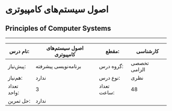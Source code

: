# اصول سیستم‌های کامپیوتری
## Principles of Computer Systems
_______________________________________________________________________________
| نام درس:    | اصول سیستم‌های کامپیوتری | مقطع:       | کارشناسی     |
| ----------- | ------------------------ | ----------- | ------------ |
| پیش‌نیاز:   | برنامه‌نویسی پیشرفته     | گروه درس:   | تخصصی الزامی |
| هم‌نیاز:    | ندارد                    | نوع درس:    | نظری         |
| تعداد واحد: | 3                        | تعداد ساعت: | 48           |
| حل تمرین:   |  ندارد                   |             |              |
